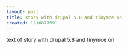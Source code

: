 ```yaml
---
layout: post
title: story with drupal 5.8 and tinymce on
created: 1216877691
---
```

text of story with drupal 5.8 and tinymce on

